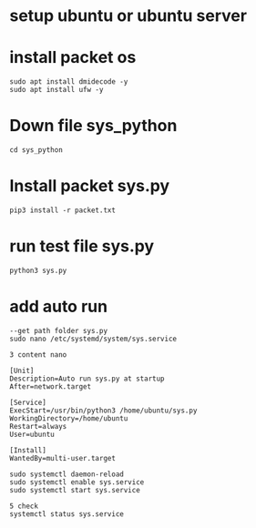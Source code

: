 # setup ubuntu or ubuntu server 
    
# install packet os
    sudo apt install dmidecode -y  
    sudo apt install ufw -y
# Down file sys_python
    cd sys_python
# Install packet sys.py
    pip3 install -r packet.txt
# run test file sys.py 
    python3 sys.py
# add auto run
    --get path folder sys.py
    sudo nano /etc/systemd/system/sys.service
    
    3 content nano

    [Unit]
    Description=Auto run sys.py at startup
    After=network.target
    
    [Service]
    ExecStart=/usr/bin/python3 /home/ubuntu/sys.py
    WorkingDirectory=/home/ubuntu
    Restart=always
    User=ubuntu
    
    [Install]
    WantedBy=multi-user.target
    
    sudo systemctl daemon-reload
    sudo systemctl enable sys.service
    sudo systemctl start sys.service
    
    5 check 
    systemctl status sys.service